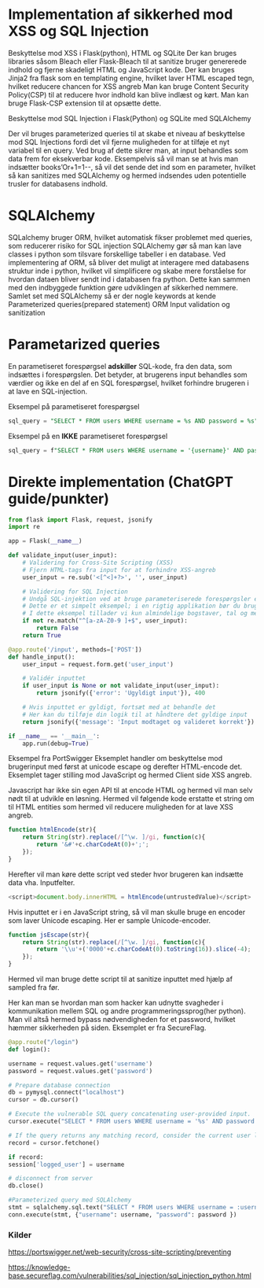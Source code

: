 # Implementation af sikkerhed mod XSS og SQL Injection

Beskyttelse mod XSS i Flask(python), HTML og SQLite
Der kan bruges libraries såsom Bleach eller Flask-Bleach til at sanitize bruger genererede indhold og fjerne skadeligt HTML og JavaScript kode.
Der kan bruges Jinja2 fra flask som en templating engine, hvilket laver HTML escaped tegn, hvilket reducere chancen for XSS angreb
Man kan bruge Content Security Policy(CSP) til at reducere hvor indhold kan blive indlæst og kørt. Man kan bruge Flask-CSP extension til at opsætte dette.

Beskyttelse mod SQL Injection i Flask(Python) og SQLite med SQLAlchemy

Der vil bruges parameterized queries til at skabe et niveau af beskyttelse mod SQL Injections fordi det vil fjerne muligheden for at tilføje et nyt variabel til en query. Ved brug af dette sikrer man, at input behandles som data frem for eksekverbar kode.
Eksempelvis så vil man se at hvis man indsætter books’Or+1=1--, så vil det sende det ind som en parameter, hvilket så kan sanitizes med SQLAlchemy og hermed indsendes uden potentielle trusler for databasens indhold. 

# SQLAlchemy
SQLalchemy bruger ORM, hvilket automatisk fikser problemet med queries, som reducerer risiko for SQL injection
SQLAlchemy gør så man kan lave classes i python som tilsvare forskellige tabeller i en database. Ved implementering af ORM, så bliver det muligt at interagere med databasens struktur inde i python, hvilket vil simplificere og skabe mere forståelse for hvordan dataen bliver sendt ind i databasen fra python. Dette kan sammen med den indbyggede funktion gøre udviklingen af sikkerhed nemmere.
Samlet set med SQLAlchemy så er der nogle keywords at kende
Parameterized queries(prepared statement)
ORM
Input validation og sanitization

# **Parametarized queries** 
En parametiseret forespørgsel **adskiller** SQL-kode, fra den data, som indsættes i forespørgslen. Det betyder, at brugerens input behandles som værdier og ikke en del af en SQL forespørgsel, hvilket forhindre brugeren i at lave en SQL-injection. 

Eksempel på parametiseret forespørgsel
```sql
sql_query = "SELECT * FROM users WHERE username = %s AND password = %s"
```

Eksempel på en **IKKE** parametiseret forespørgsel

```sql
sql_query = f"SELECT * FROM users WHERE username = '{username}' AND password = '{password}'"
```

# Direkte implementation (ChatGPT guide/punkter)
```python
from flask import Flask, request, jsonify
import re

app = Flask(__name__)

def validate_input(user_input):
	# Validering for Cross-Site Scripting (XSS)
	# Fjern HTML-tags fra input for at forhindre XSS-angreb
	user_input = re.sub('<[^<]+?>', '', user_input)

	# Validering for SQL Injection
	# Undgå SQL-injektion ved at bruge parameteriserede forespørgsler eller escape tegn
	# Dette er et simpelt eksempel; i en rigtig applikation bør du bruge parametrerede forespørgsler eller ORM
	# I dette eksempel tillader vi kun almindelige bogstaver, tal og mellemrum i inputtet
	if not re.match("^[a-zA-Z0-9 ]+$", user_input):
    	return False
	return True

@app.route('/input', methods=['POST'])
def handle_input():
	user_input = request.form.get('user_input')

	# Validér inputtet
	if user_input is None or not validate_input(user_input):
    	return jsonify({'error': 'Ugyldigt input'}), 400

	# Hvis inputtet er gyldigt, fortsæt med at behandle det
	# Her kan du tilføje din logik til at håndtere det gyldige input
	return jsonify({'message': 'Input modtaget og valideret korrekt'})

if __name__ == '__main__':
	app.run(debug=True)
```
Eksempel fra PortSwigger 
Eksemplet handler om beskyttelse mod brugerinput med først at unicode escape og derefter HTML-encode det. Eksemplet tager stilling mod JavaScript og hermed Client side XSS angreb.

Javascript har ikke sin egen API til at encode HTML og hermed vil man selv nødt til at udvikle en løsning. Hermed vil følgende kode erstatte et string om til HTML entities som hermed vil reducere muligheden for at lave XSS angreb.
```js
function htmlEncode(str){
	return String(str).replace(/[^\w. ]/gi, function(c){
    	return '&#'+c.charCodeAt(0)+';';
	});
}
```

Herefter vil man køre dette script ved steder hvor brugeren kan indsætte data vha. Inputfelter.
```js
<script>document.body.innerHTML = htmlEncode(untrustedValue)</script>
```

Hvis inputtet er i en JavaScript string, så vil man skulle bruge en encoder som laver Unicode escaping. Her er sample Unicode-encoder.
```js
function jsEscape(str){
	return String(str).replace(/[^\w. ]/gi, function(c){
    	return '\\u'+('0000'+c.charCodeAt(0).toString(16)).slice(-4);
	});
}
```

Hermed vil man bruge dette script til at sanitize inputtet med hjælp af sampled fra før.

<script>document.write('<script>x="'+jsEscape(untrustedValue)+'";<\/script>')</script>


Her kan man se hvordan man som hacker kan udnytte svagheder i kommunikation mellem SQL og andre programmeringssprog(her python). Man vil altså hermed bypass nødvendigheden for et password, hvilket hæmmer sikkerheden på siden. Eksemplet er fra SecureFlag.
```python
@app.route("/login")
def login():

username = request.values.get('username')
password = request.values.get('password')

# Prepare database connection
db = pymysql.connect("localhost")
cursor = db.cursor()

# Execute the vulnerable SQL query concatenating user-provided input.
cursor.execute("SELECT * FROM users WHERE username = '%s' AND password = '%s'" % (username, password))

# If the query returns any matching record, consider the current user logged in.
record = cursor.fetchone()

if record:
session['logged_user'] = username

# disconnect from server
db.close()

#Parameterized query med SQLAlchemy
stmt = sqlalchemy.sql.text("SELECT * FROM users WHERE username = :username and password = :password")
conn.execute(stmt, {"username": username, "password": password })
```

### Kilder
https://portswigger.net/web-security/cross-site-scripting/preventing

https://knowledge-base.secureflag.com/vulnerabilities/sql_injection/sql_injection_python.html